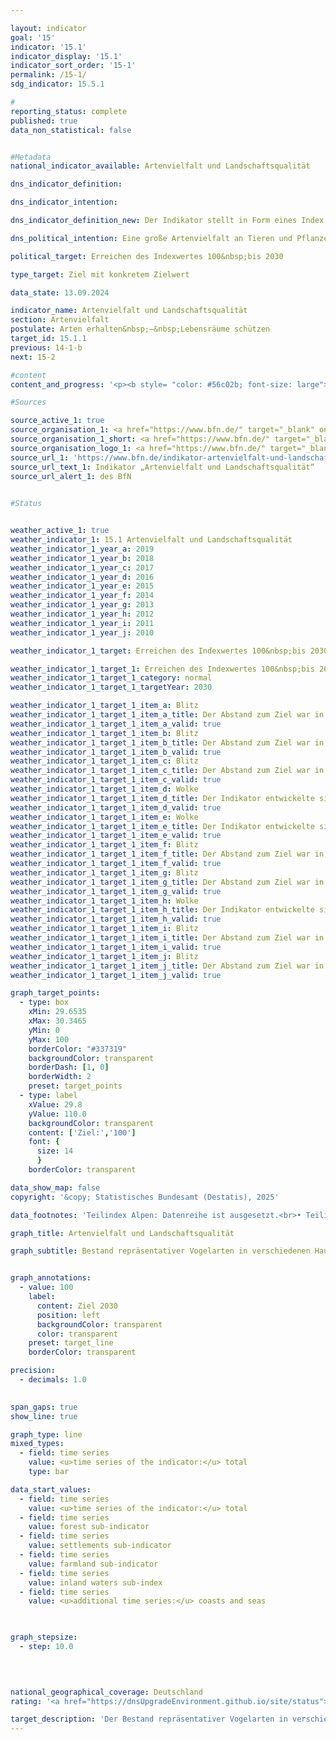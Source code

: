 ```yaml
---

layout: indicator        
goal: '15'        
indicator: '15.1'        
indicator_display: '15.1'        
indicator_sort_order: '15-1'        
permalink: /15-1/        
sdg_indicator: 15.5.1        

#
reporting_status: complete        
published: true        
data_non_statistical: false        


#Metadata        
national_indicator_available: Artenvielfalt und Landschaftsqualität        

dns_indicator_definition:         

dns_indicator_intention:         

dns_indicator_definition_new: Der Indikator stellt in Form eines Index die Bestandsentwicklung für 41&nbsp;ausgewählte Vogelarten dar. Der Indikator bilanziert die Veränderungen der Bestände ausgewählter Vogelarten, die die wichtigsten Nutzungs- und Landschaftstypen in Deutschland (Teilindikatoren zum Agrarland, zu Wäldern, Siedlungen sowie Binnengewässer) repräsentieren.        

dns_political_intention: Eine große Artenvielfalt an Tieren und Pflanzen ist eine wesentliche Voraussetzung für einen leistungsfähigen Naturhaushalt und bildet eine wichtige Lebensgrundlage des Menschen. Steigt die Qualität der Lebensräume in Folge einer Verringerung von Belastungen, einer Verbesserung der Nachhaltigkeit von Nutzungen oder einer erfolgreichen Umsetzung von Maßnahmen des Naturschutzes, drückt sich dies in zunehmenden Bestandszahlen der ausgewählten Vogelarten und damit in einer positiven Entwicklung des Indikators aus. Da neben Vögeln auch andere Arten an eine reichhaltig gegliederte Landschaft mit intakten, nachhaltig genutzten Lebensräumen gebunden sind, bildet der Indikator indirekt auch die Entwicklung zahlreicher weiterer Arten in der Landschaft und die Nachhaltigkeit der Landnutzung ab.        

political_target: Erreichen des Indexwertes 100&nbsp;bis 2030        

type_target: Ziel mit konkretem Zielwert        

data_state: 13.09.2024        

indicator_name: Artenvielfalt und Landschaftsqualität        
section: Artenvielfalt        
postulate: Arten erhalten&nbsp;–&nbsp;Lebensräume schützen        
target_id: 15.1.1        
previous: 14-1-b        
next: 15-2        

#content         
content_and_progress: '<p><b style= "color: #56c02b; font-size: large">15.1&nbsp;Artenvielfalt und Landschaftsqualität</b><br><br>Der Indikator für Artenvielfalt und Landschaftsqualität approximiert die Artenvielfalt sowie die Landschaftsqualität exemplarisch anhand des Bestands ausgewählter Vogelarten. Er stellt die Bestandsentwicklung von 41&nbsp;Vogelarten dar, die repräsentativ für die wichtigsten Landschafts- und Lebensraumtypen in Deutschland sind. Für die Teilindikatoren „Wälder“, „Siedlungen“ und „Binnengewässer“ werden jeweils zehn Arten herangezogen, für das „Agrarland“ elf. Die Teilindikatoren „Küsten und Meere“ (ebenfalls zehn Vogelarten) sowie „Alpen“ werden ergänzend dargestellt, da ihre Entwicklungen in besonderem Maße durch spezifische Schutzmaßnahmen beeinflusst werden. Der Landschaftstyp „Alpen“ wird jedoch aufgrund einer unzureichenden Datengrundlagen derzeit nicht abgebildet.<br><br>Die Bestandsgrößen der Vogelarten werden jährlich im Rahmen von Monitoringprogrammen des Dachverbands Deutscher Avifaunisten (<abbr title="Dachverband Deutscher Avifaunisten" tabindex="0">DDA</abbr>) in Zusammenarbeit mit dem Bundesamt für Naturschutz (<abbr title="Bundesamt für Naturschutz" tabindex="0">BfN</abbr>) erfasst und jeweils in Relation zu festgelegten Zielwerten gesetzt. Diese Zielwerte für das Jahr 2030&nbsp;wurden im Rahmen eines Forschungs- und Entwicklungsvorhabens von einem Expertengremium artspezifisch definiert. Historische Referenzwerte für 1970&nbsp;und 1975&nbsp;wurden auf Basis der Roten Listen rekonstruiert.<br><br>Für jeden Teilindikator wird der arithmetische Mittelwert der Zielerreichung über die jeweils zehn beziehungsweise elf betrachteten Arten gebildet. Der Gesamtindikator ergibt sich aus einer gewichteten Summe der Teilindikatoren, wobei die Gewichtungsfaktoren den Flächenanteilen der jeweiligen Hauptlebensraum- beziehungsweise Landschaftstypen (Agrarland: 49&nbsp;%, Wälder: 29&nbsp;%, Siedlungen: 13&nbsp;%, Binnengewässer: 9&nbsp;%) entsprechen.<br><br>Im Zeitraum 2019&nbsp;bis 2022&nbsp;wurde der Indikator im Rahmen eines Forschungs- und Entwicklungsvorhabens des <abbr title="Bundesamt für Naturschutz" tabindex="0">BfN</abbr> rückwirkend überprüft und überarbeitet. Dabei wurden sowohl die Zielwerte als auch die Artenauswahl aktualisiert, um den aktuellen Rahmenbedingungen Rechnung zu tragen. Die Zeitreihen wurden infolgedessen rückwirkend neu berechnet.<br><br>Obwohl der Indikator auf Vogelarten basiert, spiegelt er indirekt auch die Entwicklung zahlreicher weiterer Arten sowie die Nachhaltigkeit der Landnutzung wider&nbsp;–&nbsp;denn viele Arten sind auf intakte und nachhaltig genutzte Lebensräume angewiesen.<br><br>Der Wert des Gesamtindikators lag 1990&nbsp;deutlich unter den rekonstruierten Werten von 1970&nbsp;und 1975. In den letzten zehn Berichtsjahren (2009&nbsp;bis 2019) setzte sich der Rückgang fort: Der Indikatorwert sank von 82,5&nbsp;% des Zielwerts im Jahr 2009&nbsp;auf 75,3&nbsp;% im Jahr 2019. Bei gleichbleibender Entwicklung wird das politisch festgelegte Ziel für 2030&nbsp;voraussichtlich nicht erreicht.<br><br>Die Entwicklung der Teilindikatoren für die verschiedenen Lebensraumtypen verlief im selben Zeitraum unterschiedlich: Der Teilindikator für Agrarland fiel von 92,3&nbsp;% im Jahr 2009&nbsp;auf 69,9&nbsp;% im Jahr 2019, der für Binnengewässer sank von 84,9&nbsp;% auf 79,9&nbsp;%. <br><br>Demgegenüber entwickelten sich die Teilindikatoren für Wälder und Siedlungen positiv: Der Teilindikator für Wälder stieg von 70,1&nbsp;% (2009) auf 80,9&nbsp;% (2019). Der für Siedlungen verbesserte sich im gleichen Zeitraum von 72,0&nbsp;% auf 80,3&nbsp;%.<br><br>Der Teilindikator für Küsten und Meere, der nicht in den Gesamtindikator einfließt, verzeichnete zwischen 2008&nbsp;und 2018&nbsp;einen Rückgang von 91,3&nbsp;% auf 77,6&nbsp;%. Daten für 2019&nbsp;lagen zum Redaktionsschluss noch nicht vor.</p>'                

#Sources        

source_active_1: true
source_organisation_1: <a href="https://www.bfn.de/" target="_blank" onclick="return confirm_alert('des BfN', 'De')">Bundesamt für Naturschutz</a>
source_organisation_1_short: <a href="https://www.bfn.de/" target="_blank" onclick="return confirm_alert('des BfN', 'De')">Bundesamt für Naturschutz</a>
source_organisation_logo_1: <a href="https://www.bfn.de/" target="_blank" onclick="return confirm_alert('des BfN', 'De')"><img src="https://dnsTestEnvironment.github.io/dns-indicators/public/OrgImgDe/bfn.png" alt="Bundesamt für Naturschutz" title=" Klicken Sie hier um zur Homepage der Organisation Bundesamt für Naturschutz zu gelangen." style="height:60px; width:148px; border:transparent"/></a>
source_url_1: 'https://www.bfn.de/indikator-artenvielfalt-und-landschaftsqualitaet'
source_url_text_1: Indikator „Artenvielfalt und Landschaftsqualität“
source_url_alert_1: des BfN
        

#Status        


weather_active_1: true
weather_indicator_1: 15.1 Artenvielfalt und Landschaftsqualität
weather_indicator_1_year_a: 2019
weather_indicator_1_year_b: 2018
weather_indicator_1_year_c: 2017
weather_indicator_1_year_d: 2016
weather_indicator_1_year_e: 2015
weather_indicator_1_year_f: 2014
weather_indicator_1_year_g: 2013
weather_indicator_1_year_h: 2012
weather_indicator_1_year_i: 2011
weather_indicator_1_year_j: 2010

weather_indicator_1_target: Erreichen des Indexwertes 100&nbsp;bis 2030

weather_indicator_1_target_1: Erreichen des Indexwertes 100&nbsp;bis 2030
weather_indicator_1_target_1_category: normal
weather_indicator_1_target_1_targetYear: 2030

weather_indicator_1_target_1_item_a: Blitz
weather_indicator_1_target_1_item_a_title: Der Abstand zum Ziel war in 2019 konstant hoch oder hat sich vergrößert. Der Indikator entwickelte sich also nicht in die gewünschte Richtung.
weather_indicator_1_target_1_item_a_valid: true
weather_indicator_1_target_1_item_b: Blitz
weather_indicator_1_target_1_item_b_title: Der Abstand zum Ziel war in 2018 konstant hoch oder hat sich vergrößert. Der Indikator entwickelte sich also nicht in die gewünschte Richtung.
weather_indicator_1_target_1_item_b_valid: true
weather_indicator_1_target_1_item_c: Blitz
weather_indicator_1_target_1_item_c_title: Der Abstand zum Ziel war in 2017 konstant hoch oder hat sich vergrößert. Der Indikator entwickelte sich also nicht in die gewünschte Richtung.
weather_indicator_1_target_1_item_c_valid: true
weather_indicator_1_target_1_item_d: Wolke
weather_indicator_1_target_1_item_d_title: Der Indikator entwickelte sich in 2016 zwar in die gewünschte Richtung auf das Ziel zu, bei Fortsetzung der Entwicklung wäre das Ziel im Zieljahr aber um mehr als 20 % der Differenz zwischen Zielwert und dem Wert aus 2016 verfehlt worden.
weather_indicator_1_target_1_item_d_valid: true
weather_indicator_1_target_1_item_e: Wolke
weather_indicator_1_target_1_item_e_title: Der Indikator entwickelte sich in 2015 zwar in die gewünschte Richtung auf das Ziel zu, bei Fortsetzung der Entwicklung wäre das Ziel im Zieljahr aber um mehr als 20 % der Differenz zwischen Zielwert und dem Wert aus 2015 verfehlt worden.
weather_indicator_1_target_1_item_e_valid: true
weather_indicator_1_target_1_item_f: Blitz
weather_indicator_1_target_1_item_f_title: Der Abstand zum Ziel war in 2014 konstant hoch oder hat sich vergrößert. Der Indikator entwickelte sich also nicht in die gewünschte Richtung.
weather_indicator_1_target_1_item_f_valid: true
weather_indicator_1_target_1_item_g: Blitz
weather_indicator_1_target_1_item_g_title: Der Abstand zum Ziel war in 2013 konstant hoch oder hat sich vergrößert. Der Indikator entwickelte sich also nicht in die gewünschte Richtung.
weather_indicator_1_target_1_item_g_valid: true
weather_indicator_1_target_1_item_h: Wolke
weather_indicator_1_target_1_item_h_title: Der Indikator entwickelte sich in 2012 zwar in die gewünschte Richtung auf das Ziel zu, bei Fortsetzung der Entwicklung wäre das Ziel im Zieljahr aber um mehr als 20 % der Differenz zwischen Zielwert und dem Wert aus 2012 verfehlt worden.
weather_indicator_1_target_1_item_h_valid: true
weather_indicator_1_target_1_item_i: Blitz
weather_indicator_1_target_1_item_i_title: Der Abstand zum Ziel war in 2011 konstant hoch oder hat sich vergrößert. Der Indikator entwickelte sich also nicht in die gewünschte Richtung.
weather_indicator_1_target_1_item_i_valid: true
weather_indicator_1_target_1_item_j: Blitz
weather_indicator_1_target_1_item_j_title: Der Abstand zum Ziel war in 2010 konstant hoch oder hat sich vergrößert. Der Indikator entwickelte sich also nicht in die gewünschte Richtung.
weather_indicator_1_target_1_item_j_valid: true        

graph_target_points:
  - type: box
    xMin: 29.6535
    xMax: 30.3465
    yMin: 0
    yMax: 100
    borderColor: "#337319"
    backgroundColor: transparent
    borderDash: [1, 0]
    borderWidth: 2
    preset: target_points
  - type: label
    xValue: 29.8
    yValue: 110.0
    backgroundColor: transparent
    content: ['Ziel:','100']
    font: {
      size: 14
      }
    borderColor: transparent        

data_show_map: false        
copyright: '&copy; Statistisches Bundesamt (Destatis), 2025'        

data_footnotes: 'Teilindex Alpen: Datenreihe ist ausgesetzt.<br>• Teilindex Binnengewässer sowie Küsten und Meere: Einzelne Jahre extrapolierte Daten.'        

graph_title: Artenvielfalt und Landschaftsqualität        

graph_subtitle: Bestand repräsentativer Vogelarten in verschiedenen Hauptlebensraum- und Landschaftstypen        


graph_annotations:
  - value: 100
    label:
      content: Ziel 2030
      position: left
      backgroundColor: transparent
      color: transparent
    preset: target_line
    borderColor: transparent        

precision: 
  - decimals: 1.0
            

span_gaps: true        
show_line: true        

graph_type: line        
mixed_types:
  - field: time series
    value: <u>time series of the indicator:</u> total
    type: bar        

data_start_values: 
  - field: time series
    value: <u>time series of the indicator:</u> total
  - field: time series
    value: forest sub-indicator
  - field: time series
    value: settlements sub-indicator
  - field: time series
    value: farmland sub-indicator
  - field: time series
    value: inland waters sub-index
  - field: time series
    value: <u>additional time series:</u> coasts and seas        

        

graph_stepsize: 
  - step: 10.0
            

                        

national_geographical_coverage: Deutschland                
rating: '<a href="https://dnsUpgradeEnvironment.github.io/site/status"><img src="https://sdg-indikatoren.de/public/Wettersymbole/Blitz.png" title="Der Abstand zum Ziel war in 2019 konstant hoch oder hat sich vergrößert. Der Indikator entwickelte sich also nicht in die gewünschte Richtung." alt="Wettersymbol Blitz"/></a>'        

target_description: 'Der Bestand repräsentativer Vogelarten in verschiedenen Hauptlebensraum- und Landschaftstypen soll bis 2030&nbsp;auf mindestens den Indexwert 100&nbsp;gesteigert werden.<br><br>Ausgehend von der Zielformulierung wird der Indikator 15.1&nbsp;für das Jahr 2019&nbsp;mit „Gewitter“ bewertet, weil sich die Indikatorwerte im Durchschnitt der letzten sechs Jahre nicht in die gewünschte Richtung entwickelt haben.<br><br><u>Hinweis:</u> Aufgrund der Berechnungsmethodik des Indikators wird bei der Bewertung des Ziels davon abgewichen, den Zielwert als jährlich zu erfüllendes Ziel anzusehen, wenn der Zielwert vorzeitig erreicht wurde (wie hier vor 2001&nbsp;der Fall).'        
---
```


